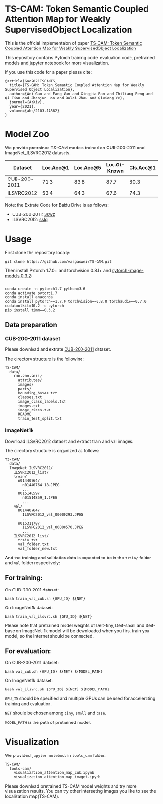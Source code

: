 # TS-CAM: Token Semantic Coupled Attention Map for Weakly SupervisedObject Localization
This is the official implementaion of paper [TS-CAM: Token Semantic Coupled Attention Map for Weakly SupervisedObject Localization](https://arxiv.org/abs/2103.14862)

This repository contains Pytorch training code, evaluation code, pretrained models and jupyter notebook for more visualization.

If you use this code for a paper please cite:

```
@article{Gao2021TSCAMTS,
  title={TS-CAM: Token Semantic Coupled Attention Map for Weakly Supervised Object Localization},
  author={Wei Gao and Fang Wan and Xingjia Pan and Zhiliang Peng and Qi Tian and Zhenjun Han and Bolei Zhou and Qixiang Ye},
  journal={ArXiv},
  year={2021},
  volume={abs/2103.14862}
}
```

# Model Zoo

We provide pretrained TS-CAM models trained on CUB-200-2011 and ImageNet_ILSVRC2012 datasets.

| Dataset | Loc.Acc@1 | Loc.Acc@5 | Loc.Gt-Known | Cls.Acc@1 | Cls.Acc@5 | Baidu Drive | Google Drive |
| --- | --- | --- | --- | --- | --- | --- | --- |
|  CUB-200-2011   |   71.3   |   83.8  |  87.7  |   80.3  |   94.8  |  [model](https://pan.baidu.com/s/1WdhcRh5pBFQD8DlbT_GoAQ)  | [model](https://drive.google.com/file/d/19l4uwsjE6uVah_0-a_VcRJlvnFb9NewH/view?usp=sharing) |
|  ILSVRC2012   |   53.4   |  64.3   |  67.6  |   74.3  |   92.1  |   [model](https://pan.baidu.com/s/11-iPVVtKvKpcfuOD8VwOZw)  | [model](https://drive.google.com/file/d/1iNH-zI2i9mGipF0rGo1lsp13avdIjWuS/view?usp=sharing) |

Note: the Extrate Code for Baidu Drive is as follows:
- CUB-200-2011: [36wz](https://pan.baidu.com/s/1WdhcRh5pBFQD8DlbT_GoAQ)
- ILSVRC2012:   [sslq](https://pan.baidu.com/s/11-iPVVtKvKpcfuOD8VwOZw)
 
# Usage

First clone the repository locally:
```
git clone https://github.com/vasgaowei/TS-CAM.git
```
Then install Pytorch 1.7.0+ and torchvision 0.8.1+ and [pytorch-image-models 0.3.2](https://github.com/rwightman/pytorch-image-models):


```

conda create -n pytorch1.7 python=3.6
conda activate pytorc1.7
conda install anaconda
conda install pytorch==1.7.0 torchvision==0.8.0 torchaudio==0.7.0 cudatoolkit=10.2 -c pytorch
pip install timm==0.3.2
```

## Data preparation

### CUB-200-2011 dataset

Please download and extrate [CUB-200-2011](http://www.vision.caltech.edu/visipedia/CUB-200-2011.html) dataset. 

The directory structure is the following:

```
TS-CAM/
  data/
    CUB-200-2011/
      attributes/
      images/
      parts/
      bounding_boxes.txt
      classes.txt
      image_class_labels.txt
      images.txt
      image_sizes.txt
      README
      train_test_split.txt
```

### ImageNet1k

Download [ILSVRC2012](http://image-net.org/) dataset and  extract train and val images.

The directory structure is organized as follows: 

```
TS-CAM/
  data/
  ImageNet_ILSVRC2012/
    ILSVRC2012_list/
    train/
      n01440764/
        n01440764_18.JPEG
        ...
      n01514859/
        n01514859_1.JPEG
        ...
    val/
      n01440764/
        ILSVRC2012_val_00000293.JPEG
        ...
      n01531178/
        ILSVRC2012_val_00000570.JPEG
        ...
    ILSVRC2012_list/
      train.txt
      val_folder.txt
      val_folder_new.txt
```

And the training and validation data is expected to be in the `train/` folder and `val` folder respectively:

## For training:

On CUB-200-2011 dataset:
```
bash train_val_cub.sh {GPU_ID} ${NET}
```
On ImageNet1k dataset:
```
bash train_val_ilsvrc.sh {GPU_ID} ${NET}
```
Please note that pretrained model weights of Deit-tiny, Deit-small and Deit-base on ImageNet-1k model will be downloaded when you first train you model, so the Internet should be connected.

## For evaluation:
On CUB-200-2011 dataset:
```
bash val_cub.sh {GPU_ID} ${NET} ${MODEL_PATH}
```
On ImageNet1k dataset:
```
bash val_ilsvrc.sh {GPU_ID} ${NET} ${MODEL_PATH}
```
`GPU_ID` should be specified and multiple GPUs can be used for accelerating training and evaluation.

`NET` shoule be chosen among `tiny`, `small` and `base`.

`MODEL_PATH` is the path of pretrained model.

# Visualization
We provided `jupyter notebook` in `tools_cam` folder.
```
TS-CAM/
  tools-cam/
    visualization_attention_map_cub.ipynb
    visualization_attention_map_imaget.ipynb
```
Please download pretrained TS-CAM model weights and try more visualzation results.
You can try other interseting images you like to see the localization map(TS-CAM).
